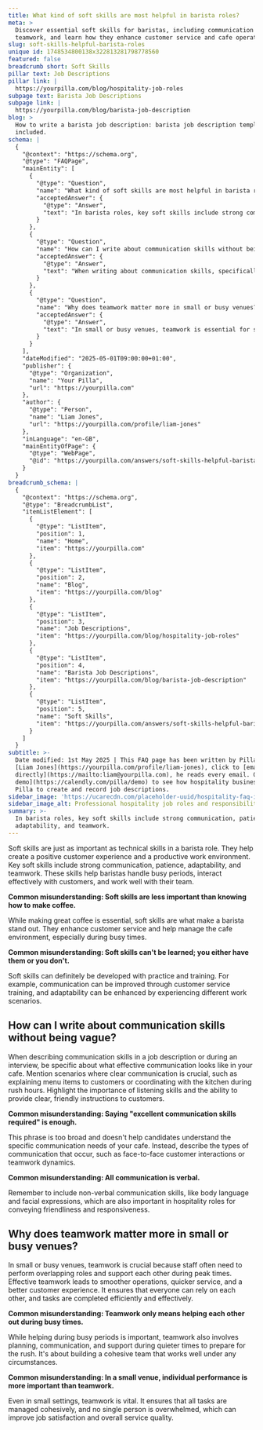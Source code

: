 ```yaml
---
title: What kind of soft skills are most helpful in barista roles?
meta: >
  Discover essential soft skills for baristas, including communication and
  teamwork, and learn how they enhance customer service and cafe operations.
slug: soft-skills-helpful-barista-roles
unique id: 1748534800138x322813281798778560
featured: false
breadcrumb short: Soft Skills
pillar text: Job Descriptions
pillar link: |
  https://yourpilla.com/blog/hospitality-job-roles
subpage text: Barista Job Descriptions
subpage link: |
  https://yourpilla.com/blog/barista-job-description
blog: >
  How to write a barista job description: barista job description template
  included.
schema: |
  {
    "@context": "https://schema.org",
    "@type": "FAQPage",
    "mainEntity": [
      {
        "@type": "Question",
        "name": "What kind of soft skills are most helpful in barista roles?",
        "acceptedAnswer": {
          "@type": "Answer",
          "text": "In barista roles, key soft skills include strong communication, patience, adaptability, and teamwork. These skills help baristas manage busy periods, enhance customer interactions, and collaborate effectively with team members, contributing to a positive customer experience and a productive work environment."
        }
      },
      {
        "@type": "Question",
        "name": "How can I write about communication skills without being vague?",
        "acceptedAnswer": {
          "@type": "Answer",
          "text": "When writing about communication skills, specifically describe scenarios that demonstrate effective communication in your cafe. Examples include clear customer interactions about menu items, efficient coordination with kitchen staff during rush hours, and the inclusion of both verbal and non-verbal communication skills like listening, body language, and facial expressions."
        }
      },
      {
        "@type": "Question",
        "name": "Why does teamwork matter more in small or busy venues?",
        "acceptedAnswer": {
          "@type": "Answer",
          "text": "In small or busy venues, teamwork is essential for smooth operations and optimal customer service. Team members often perform overlapping roles and provide mutual support during peak times, leading to efficient task completion and enhanced job satisfaction. Effective teamwork ensures reliable support under all circumstances, not just during busy periods."
        }
      }
    ],
    "dateModified": "2025-05-01T09:00:00+01:00",
    "publisher": {
      "@type": "Organization",
      "name": "Your Pilla",
      "url": "https://yourpilla.com"
    },
    "author": {
      "@type": "Person",
      "name": "Liam Jones",
      "url": "https://yourpilla.com/profile/liam-jones"
    },
    "inLanguage": "en-GB",
    "mainEntityOfPage": {
      "@type": "WebPage",
      "@id": "https://yourpilla.com/answers/soft-skills-helpful-barista-roles"
    }
  }
breadcrumb_schema: |
  {
    "@context": "https://schema.org",
    "@type": "BreadcrumbList",
    "itemListElement": [
      {
        "@type": "ListItem",
        "position": 1,
        "name": "Home",
        "item": "https://yourpilla.com"
      },
      {
        "@type": "ListItem",
        "position": 2,
        "name": "Blog",
        "item": "https://yourpilla.com/blog"
      },
      {
        "@type": "ListItem",
        "position": 3,
        "name": "Job Descriptions",
        "item": "https://yourpilla.com/blog/hospitality-job-roles"
      },
      {
        "@type": "ListItem",
        "position": 4,
        "name": "Barista Job Descriptions",
        "item": "https://yourpilla.com/blog/barista-job-description"
      },
      {
        "@type": "ListItem",
        "position": 5,
        "name": "Soft Skills",
        "item": "https://yourpilla.com/answers/soft-skills-helpful-barista-roles"
      }
    ]
  }
subtitle: >-
  Date modified: 1st May 2025 | This FAQ page has been written by Pilla Founder,
  [Liam Jones](https://yourpilla.com/profile/liam-jones), click to [email Liam
  directly](https://mailto:liam@yourpilla.com), he reads every email. Or [book a
  demo](https://calendly.com/pilla/demo) to see how hospitality businesses use
  Pilla to create and record job descriptions.
sidebar_image: 'https://ucarecdn.com/placeholder-uuid/hospitality-faq-image.jpg'
sidebar_image_alt: Professional hospitality job roles and responsibilities
summary: >-
  In barista roles, key soft skills include strong communication, patience,
  adaptability, and teamwork.
---
```

Soft skills are just as important as technical skills in a barista role. They help create a positive customer experience and a productive work environment. Key soft skills include strong communication, patience, adaptability, and teamwork. These skills help baristas handle busy periods, interact effectively with customers, and work well with their team.

**Common misunderstanding: Soft skills are less important than knowing how to make coffee.**

While making great coffee is essential, soft skills are what make a barista stand out. They enhance customer service and help manage the cafe environment, especially during busy times.

**Common misunderstanding: Soft skills can't be learned; you either have them or you don't.**

Soft skills can definitely be developed with practice and training. For example, communication can be improved through customer service training, and adaptability can be enhanced by experiencing different work scenarios.

## How can I write about communication skills without being vague?

When describing communication skills in a job description or during an interview, be specific about what effective communication looks like in your cafe. Mention scenarios where clear communication is crucial, such as explaining menu items to customers or coordinating with the kitchen during rush hours. Highlight the importance of listening skills and the ability to provide clear, friendly instructions to customers.

**Common misunderstanding: Saying "excellent communication skills required" is enough.**

This phrase is too broad and doesn't help candidates understand the specific communication needs of your cafe. Instead, describe the types of communication that occur, such as face-to-face customer interactions or teamwork dynamics.

**Common misunderstanding: All communication is verbal.**

Remember to include non-verbal communication skills, like body language and facial expressions, which are also important in hospitality roles for conveying friendliness and responsiveness.

## Why does teamwork matter more in small or busy venues?

In small or busy venues, teamwork is crucial because staff often need to perform overlapping roles and support each other during peak times. Effective teamwork leads to smoother operations, quicker service, and a better customer experience. It ensures that everyone can rely on each other, and tasks are completed efficiently and effectively.

**Common misunderstanding: Teamwork only means helping each other out during busy times.**

While helping during busy periods is important, teamwork also involves planning, communication, and support during quieter times to prepare for the rush. It's about building a cohesive team that works well under any circumstances.

**Common misunderstanding: In a small venue, individual performance is more important than teamwork.**

Even in small settings, teamwork is vital. It ensures that all tasks are managed cohesively, and no single person is overwhelmed, which can improve job satisfaction and overall service quality.
